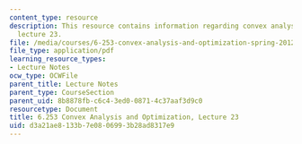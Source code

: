 ```yaml
---
content_type: resource
description: This resource contains information regarding convex analysis and optimization,
  lecture 23.
file: /media/courses/6-253-convex-analysis-and-optimization-spring-2012/d3a21ae8133b7e0806993b28ad8317e9_MIT6_253S12_lec23.pdf
file_type: application/pdf
learning_resource_types:
- Lecture Notes
ocw_type: OCWFile
parent_title: Lecture Notes
parent_type: CourseSection
parent_uid: 8b8878fb-c6c4-3ed0-0871-4c37aaf3d9c0
resourcetype: Document
title: 6.253 Convex Analysis and Optimization, Lecture 23
uid: d3a21ae8-133b-7e08-0699-3b28ad8317e9
---
```

